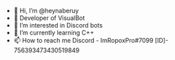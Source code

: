 - 👋 Hi, I’m @heynaberuy
- 🔨 Developer of VisualBot
- 👀 I’m interested in Discord bots
- 🌱 I’m currently learning C++
- 📫 How to reach me Discord - ImRopoxPro#7099 [ID]- 756393473430519849

<!---
heynaberuy/heynaberuy is a ✨ special ✨ repository because its `README.md` (this file) appears on your GitHub profile.
You can click the Preview link to take a look at your changes.
--->
